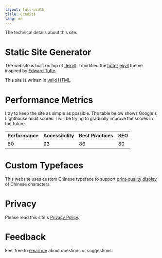 ```yaml
---
layout: full-width
title: Credits
lang: en
---
```

The technical details about this site.

# Static Site Generator

The website is built on top of [Jekyll](https://jekyllrb.com). I modified the [tufte-jekyll](https://github.com/clayh53/tufte-jekyll) theme inspired by [Edward Tufte](https://edwardtufte.github.io).

This site is written in [valid HTML](https://html5.validator.nu/?doc=https%3A%2F%2Fjjiang.me).

# Performance Metrics

I try to keep the site as simple as possible. The table below shows Google's Lighthouse audit scores. I will be trying to gradually improve the scores in the future.

| Performance | Accessibility | Best Practices | SEO |
|-------------|---------------|----------------|-----|
| 60 | 93 | 86 | 80 |

# Custom Typefaces

This website uses custom Chinese typeface to support [print-quality display](https://hanzi.pro/manual/) of Chinese characters.

# Privacy

Please read this site's [Privacy Policy](/policy.html).

# Feedback

Feel free to [email me](mailto:i@jjiang.me) about questions or suggestions.